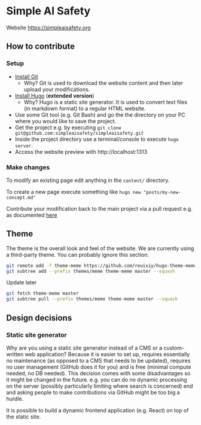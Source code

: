 # Simple AI Safety

Website https://simpleaisafety.org


## How to contribute

### Setup

* [Install Git](https://git-scm.com/book/en/v2/Getting-Started-Installing-Git)
  * Why? Git is used to download the website content and then later upload your
    modifications.
* [Install Hugo](https://gohugo.io/installation/) (**extended version**)
  * Why? Hugo is a static site generator. It is used to convert text files (in
    markdown format) to a regular HTML website.
* Use some Git tool (e.g. Git Bash) and go the the directory on your PC where
  you would like to save the project.
* Get the project e.g. by executing `git clone
  git@github.com:simpleaisafety/simpleaisafety.git`
* Inside the project directory use a terminal/console to execute `hugo server`.
* Access the website preview with http://localhost:1313

### Make changes

To modify an existing page edit anything in the `content/` directory.

To create a new page execute something like `hugo new "posts/my-new-concept.md"`

Contribute your modification back to the main project via a pull request e.g. as documented
[here](https://docs.github.com/en/pull-requests/collaborating-with-pull-requests/proposing-changes-to-your-work-with-pull-requests/creating-a-pull-request)


## Theme

The theme is the overall look and feel of the website. We are currently using a
third-party theme. You can probably ignore this section.

```bash
git remote add -f theme-meme https://github.com/reuixiy/hugo-theme-meme
git subtree add --prefix themes/meme theme-meme master --squash
```

Update later

```bash
git fetch theme-meme master
git subtree pull --prefix themes/meme theme-meme master --squash
```


## Design decisions

### Static site generator

Why are you using a static site generator instead of a CMS or a custom-written
web application? Because it is easier to set up, requires essentially no
maintenance (as opposed to a CMS that needs to be updated), requires no user
management (GitHub does it for you) and is free (minimal compute needed, no DB
needed). This decision comes with some disadvantages so it might be changed in
the future. e.g. you can do no dynamic processing on the server (possibly
particularly limiting where search is concerned) end and asking people to make
contributions via GitHub might be too big a hurdle.

It is possible to build a dynamic frontend application (e.g. React) on top of
the static site.
